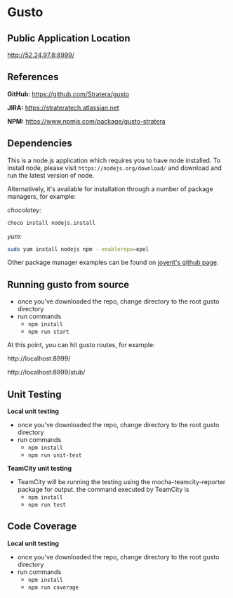 # Gusto
## Public Application Location 
http://52.24.97.8:8999/

## References
**GitHub:** https://github.com/Stratera/gusto

**JIRA:** https://strateratech.atlassian.net

**NPM:** https://www.npmjs.com/package/gusto-stratera


## Dependencies
This is a node.js application which requires you to have node installed. To install node, please visit ```https://nodejs.org/download/``` and download and run the latest version of node.

Alternatively, it's available for installation through a number of package managers, for example:

*chocolatey:*
```bash
choco install nodejs.install
```

*yum:*
```bash
sudo yum install nodejs npm --enablerepo=epel
```

Other package manager examples can be found on [joyent's github page](https://github.com/joyent/node/wiki/Installing-Node.js-via-package-manager "joyent's github page").
 

## Running gusto from source
- once you've downloaded the repo, change directory to the root gusto directory
- run commands
	-  ```npm install```
	-  ```npm run start```

At this point, you can hit gusto routes, for example:

http://localhost:8999/

http://localhost:8999/stub/

## Unit Testing
**Local unit testing**

- once you've downloaded the repo, change directory to the root gusto directory
- run commands
	-  ```npm install```
	-  ```npm run unit-test```

**TeamCity unit testing**

- TeamCity will be running the testing using the mocha-teamcity-reporter package for output. the command executed by TeamCity is
	-  ```npm install```
	-  ```npm run test```

## Code Coverage
**Local unit testing**

- once you've downloaded the repo, change directory to the root gusto directory
- run commands
	-  ```npm install```
	-  ```npm run coverage```
